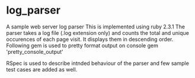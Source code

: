 # log_parser
A sample web server log parser
This is implemented using ruby 2.3.1
The parser takes a log file (.log extension only) and counts the total and unique occurences of each page visit. It displays them in descending order.
Following gem is used to pretty format output on console
  gem 'pretty_console_output' 
  
RSpec is used to describe intnded behaviour of the parser and few sample test cases are added as well.
